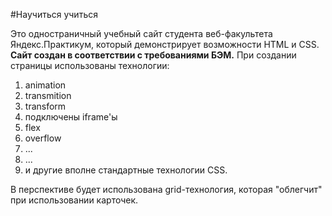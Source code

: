 #Научиться учиться

Это одностраничный учебный сайт студента веб-факультета Яндекс.Практикум, который демонстрирует возможности HTML и CSS.
**Сайт создан в соответствии с требованиями БЭМ.**
При создании страницы использованы технологии:
1. animation
2. transmition
3. transform
4. подключены iframe'ы
5. flex
6. overflow
7. ...
8. ...
9. и другие вполне стандартные технологии CSS.

В перспективе будет использована grid-технология, которая "облегчит" при использовании карточек.